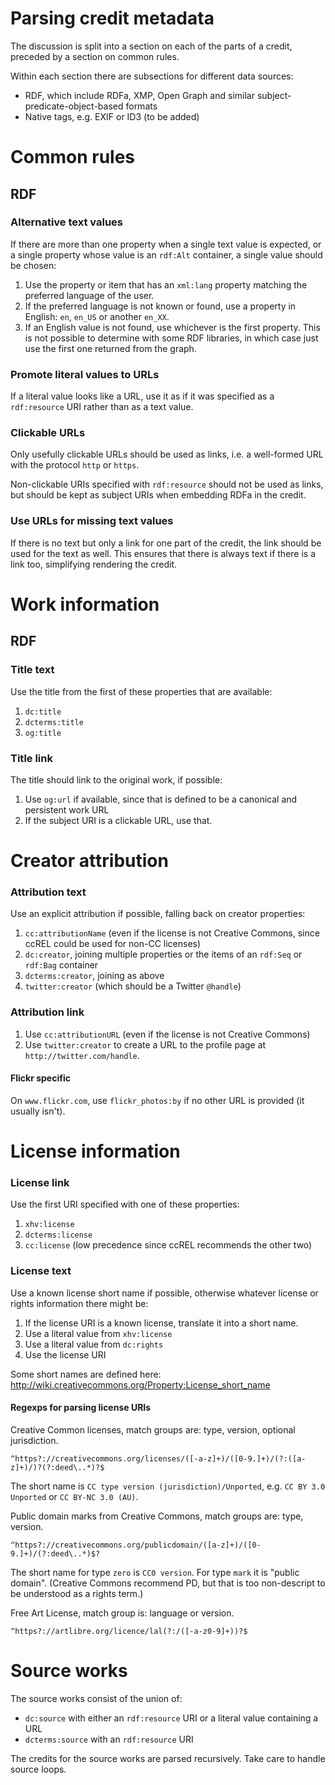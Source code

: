 Parsing credit metadata
=======================

The discussion is split into a section on each of the parts of a
credit, preceded by a section on common rules.

Within each section there are subsections for different data sources:

* RDF, which include RDFa, XMP, Open Graph and similar
  subject-predicate-object-based formats
* Native tags, e.g. EXIF or ID3 (to be added)


Common rules
============

RDF
---

### Alternative text values

If there are more than one property when a single text value is
expected, or a single property whose value is an ```rdf:Alt```
container, a single value should be chosen:

1. Use the property or item that has an ```xml:lang``` property
   matching the preferred language of the user.
2. If the preferred language is not known or found, use a property in
   English: ```en```, ```en_US``` or another ```en_XX```.
3. If an English value is not found, use whichever is the first
   property.  This is not possible to determine with some RDF
   libraries, in which case just use the first one returned from the
   graph. 

   
### Promote literal values to URLs

If a literal value looks like a URL, use it as if it was specified as
a ```rdf:resource``` URI rather than as a text value.


### Clickable URLs

Only usefully clickable URLs should be used as links, i.e. a
well-formed URL with the protocol ```http``` or ```https```.

Non-clickable URIs specified with ```rdf:resource``` should not be
used as links, but should be kept as subject URIs when embedding RDFa
in the credit.


### Use URLs for missing text values

If there is no text but only a link for one part of the credit, the
link should be used for the text as well.  This ensures that there is
always text if there is a link too, simplifying rendering the credit.


Work information
================

RDF
---

### Title text

Use the title from the first of these properties that are available:

1. ```dc:title```
2. ```dcterms:title```
3. ```og:title```


### Title link

The title should link to the original work, if possible:

1. Use ```og:url``` if available, since that is defined to be a
   canonical and persistent work URL
2. If the subject URI is a clickable URL, use that.   


Creator attribution
===================

### Attribution text

Use an explicit attribution if possible, falling back on creator
properties:

1. ```cc:attributionName``` (even if the license is not Creative
   Commons, since ccREL could be used for non-CC licenses)
2. ```dc:creator```, joining multiple properties or the items of an
   ```rdf:Seq``` or ```rdf:Bag``` container
3. ```dcterms:creator```, joining as above
4. ```twitter:creator``` (which should be a Twitter ```@handle```)


### Attribution link

1. Use ```cc:attributionURL``` (even if the license is not Creative
   Commons)
2. Use ```twitter:creator``` to create a URL to the profile page at
   ```http://twitter.com/handle```.

#### Flickr specific

On ```www.flickr.com```, use ```flickr_photos:by``` if no other URL is
provided (it usually isn't).


License information
===================

### License link

Use the first URI specified with one of these properties:

1. ```xhv:license```
2. ```dcterms:license```
3. ```cc:license``` (low precedence since ccREL recommends the other two)


### License text

Use a known license short name if possible, otherwise whatever license
or rights information there might be:

1. If the license URI is a known license, translate it into a short
   name.
2. Use a literal value from ```xhv:license```
3. Use a literal value from ```dc:rights```
4. Use the license URI

Some short names are defined here:
http://wiki.creativecommons.org/Property:License_short_name


#### Regexps for parsing license URIs

Creative Common licenses, match groups are: type, version, optional jurisdiction.

    ^https?://creativecommons.org/licenses/([-a-z]+)/([0-9.]+)/(?:([a-z]+)/)?(?:deed\..*)?$

The short name is ```CC type version (jurisdiction)/Unported```,
e.g. ```CC BY 3.0 Unported``` or ```CC BY-NC 3.0 (AU)```.

Public domain marks from Creative Commons, match groups are: type,
version.

    ^https?://creativecommons.org/publicdomain/([a-z]+)/([0-9.]+)/(?:deed\..*)$?

The short name for type ```zero``` is ```CC0 version```.  For type
```mark``` it is "public domain".
(Creative Commons recommend PD, but that is too non-descript to be
understood as a rights term.)

Free Art License, match group is: language or version.

    ^https?://artlibre.org/licence/lal(?:/([-a-z0-9]+))?$



Source works
============

The source works consist of the union of:

* ```dc:source``` with either an ```rdf:resource``` URI or a
  literal value containing a URL
* ```dcterms:source``` with an ```rdf:resource``` URI

The credits for the source works are parsed recursively.  Take care to
handle source loops.
